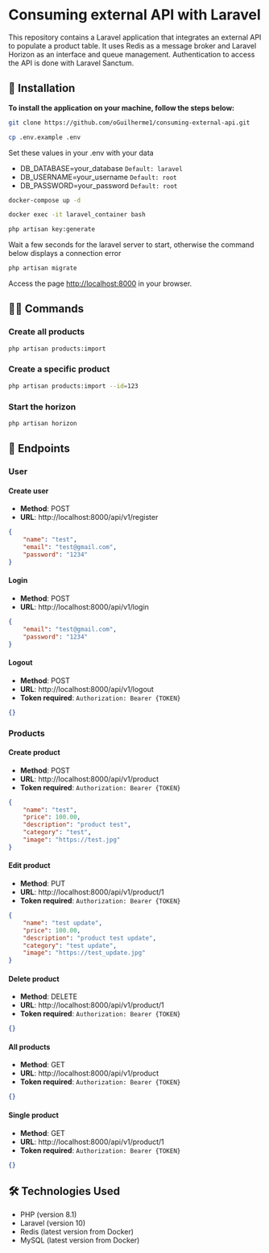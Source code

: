 # Consuming external API with Laravel

This repository contains a Laravel application that integrates an external API to populate a product table. It uses Redis as a message broker and Laravel Horizon as an interface and queue management. Authentication to access the API is done with Laravel Sanctum.

## 🚀 Installation

**To install the application on your machine, follow the steps below:**

```bash
git clone https://github.com/oGuilherme1/consuming-external-api.git
```

```bash
cp .env.example .env
```
Set these values ​​in your .env with your data
- DB_DATABASE=your_database `Default: laravel`
- DB_USERNAME=your_username `Default: root`
- DB_PASSWORD=your_password `Default: root`

```bash
docker-compose up -d
```

```bash
docker exec -it laravel_container bash
```

```bash
php artisan key:generate
```

Wait a few seconds for the laravel server to start, otherwise the command below displays a connection error
```bash
php artisan migrate
```

Access the page [http://localhost:8000](http://localhost:8000) in your browser.

## 👨‍💻 Commands

### Create all products

```bash
php artisan products:import
```

### Create a specific product

```bash
php artisan products:import --id=123
```

### Start the horizon

```bash
php artisan horizon
```

## 📡 Endpoints 

### User

#### Create user

- **Method**: POST
- **URL**: http://localhost:8000/api/v1/register

```json
{
    "name": "test",
    "email": "test@gmail.com",
    "password": "1234"
}
```

#### Login

- **Method**: POST
- **URL**: http://localhost:8000/api/v1/login

```json
{
    "email": "test@gmail.com",
    "password": "1234"
}
```

#### Logout

- **Method**: POST
- **URL**: http://localhost:8000/api/v1/logout
- **Token required**: `Authorization: Bearer {TOKEN}`

```json
{}
```

### Products

#### Create product

- **Method**: POST
- **URL**: http://localhost:8000/api/v1/product
- **Token required**: `Authorization: Bearer {TOKEN}`

```json
{
    "name": "test",
    "price": 100.00,
    "description": "product test",
    "category": "test",
    "image": "https://test.jpg"
}
```

#### Edit product

- **Method**: PUT
- **URL**: http://localhost:8000/api/v1/product/1
- **Token required**: `Authorization: Bearer {TOKEN}`

```json
{
    "name": "test update",
    "price": 100.00,
    "description": "product test update",
    "category": "test update",
    "image": "https://test_update.jpg"
}
```

#### Delete product

- **Method**: DELETE
- **URL**: http://localhost:8000/api/v1/product/1
- **Token required**: `Authorization: Bearer {TOKEN}`

```json
{}
```

#### All products

- **Method**: GET
- **URL**: http://localhost:8000/api/v1/product
- **Token required**: `Authorization: Bearer {TOKEN}`

```json
{}
```

#### Single product

- **Method**: GET
- **URL**: http://localhost:8000/api/v1/product/1
- **Token required**: `Authorization: Bearer {TOKEN}`

```json
{}
```

## 🛠️ Technologies Used

- PHP (version 8.1)
- Laravel (version 10)
- Redis (latest version from Docker)
- MySQL (latest version from Docker)

